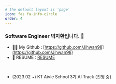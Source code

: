 ```yaml
---
# the default layout is 'page'
icon: fas fa-info-circle
order: 4
---
```


<!-- > Add Markdown syntax content to file `_tabs/about.md`{: .filepath } and it will show up on this page.
{: .prompt-tip } -->

### Software Engineer 박지환입니다. 👋

- 👨‍💻 My Github : [https://github.com/Jihwan98](https://github.com/Jihwan98)
- 🌱 RESUME : [RESUME](https://www.notion.so/jihwan98/6642e03394f04de6b5bb1f58863d36da?pvs=4)
<br>

- (2023.02 ~) KT Aivle School 3기 AI Track (진행 중)